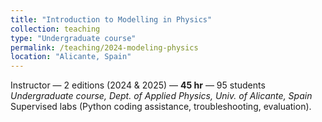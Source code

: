 ```yaml
---
title: "Introduction to Modelling in Physics"
collection: teaching
type: "Undergraduate course"
permalink: /teaching/2024-modeling-physics
location: "Alicante, Spain"
---
```


Instructor — 2 editions (2024 & 2025) — **45 hr** — 95 students <br>
*Undergraduate course, Dept. of Applied Physics, Univ. of Alicante, Spain*  
Supervised labs (Python coding assistance, troubleshooting, evaluation).

